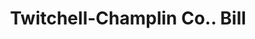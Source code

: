 ---
doi: 10.7916/D89G6ZT8
date_other: '1916'
date_other_textual: '1916'
form: printed ephemera
genre:
- Invoices
name:
- Twitchell-Champlin Co.
object_in_context_url: https://biggert.cul.columbia.edu/items/view/ave_biggert_00592
subject_hierarchical_geographic:
- Portland, Maine, United States
subject_name:
- Twitchell-Champlin Co.
title: Twitchell-Champlin Co.. Bill
sort_title: Twitchell-Champlin Co.. Bill
call_number: ave_biggert_00592
coordinates:
- 43.666666666666664,-70.26666666666667
pid: ave_biggert_00592
identifiers: ave_biggert_00592
canvas_id: ldpd:395865
permalink: "/items/ave_biggert_00592/"
layout: iiif-image-page
---